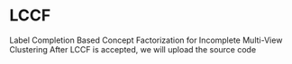 # LCCF
Label Completion Based Concept Factorization for Incomplete Multi-View Clustering
After LCCF is accepted, we will upload the source code
